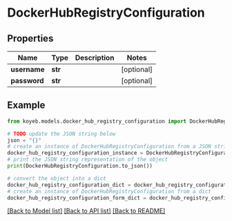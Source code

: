 # DockerHubRegistryConfiguration


## Properties

Name | Type | Description | Notes
------------ | ------------- | ------------- | -------------
**username** | **str** |  | [optional] 
**password** | **str** |  | [optional] 

## Example

```python
from koyeb.models.docker_hub_registry_configuration import DockerHubRegistryConfiguration

# TODO update the JSON string below
json = "{}"
# create an instance of DockerHubRegistryConfiguration from a JSON string
docker_hub_registry_configuration_instance = DockerHubRegistryConfiguration.from_json(json)
# print the JSON string representation of the object
print(DockerHubRegistryConfiguration.to_json())

# convert the object into a dict
docker_hub_registry_configuration_dict = docker_hub_registry_configuration_instance.to_dict()
# create an instance of DockerHubRegistryConfiguration from a dict
docker_hub_registry_configuration_form_dict = docker_hub_registry_configuration.from_dict(docker_hub_registry_configuration_dict)
```
[[Back to Model list]](../README.md#documentation-for-models) [[Back to API list]](../README.md#documentation-for-api-endpoints) [[Back to README]](../README.md)


